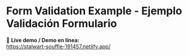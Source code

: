 # Form Validation Example - Ejemplo Validación Formulario

🔗 **Live demo / Demo en línea:**\
https://stalwart-souffle-191457.netlify.app/
